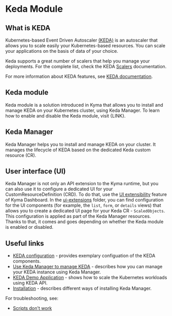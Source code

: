 # Keda Module

## What is KEDA

Kubernetes-based Event Driven Autoscaler [(KEDA)](https://keda.sh/) is an autoscaler that allows you to scale easily your Kubernetes-based resources. You can scale your applications on the basis of data of your choice.

Keda supports a great number of scalers that help you manage your deployments. For the complete list, check the KEDA [Scalers](https://keda.sh/docs/scalers/) documentation.

For more information about KEDA features, see [KEDA documentation](https://keda.sh/docs).

## Keda module

Keda module is a solution introduced in Kyma that allows you to install and manage KEDA on your Kubernetes cluster, using Keda Manager.
To learn how to enable and disable the Keda module, visit {LINK}.

## Keda Manager

Keda Manager helps you to install and manage KEDA on your cluster. It manages the lifecycle of KEDA based on the dedicated Keda custom resource (CR).

## User interface (UI)

Keda Manager is not only an API extension to the Kyma runtime, but you can also use it to configure a dedicated UI for your CustomResourceDefinition (CRD).
To do that, use the [UI extensibility](https://github.com/kyma-project/busola/tree/main/docs/extensibility) feature of Kyma Dashboard.
In the [ui-extensions](/config/ui-extensions/) folder, you can find configuration for the UI components (for example, the `list`, `form`, or `details` views) that allows you to create a dedicated UI page for your Keda CR - `ScaledObjects`.
This configuration is applied as part of the Keda Manager resources. Thanks to that, it comes and goes depending on whether the Keda module is enabled or disabled.

## Useful links
- [KEDA configuration](02-01-keda-configuration.md) - provides exemplary configuation of the KEDA components.
- [Use Keda Manager to manage KEDA](02-02-keda-management.md) - describes how you can manage your KEDA instance using Keda Manager.
- [KEDA Demo Application](03-01-keda-demo-application.md) - shows how to scale the Kubernetes workloads using KEDA API.
- [Installation](/docs/contributor/02-01-installation.md) - describes different ways of installing Keda Manager.

For troubleshooting, see:
- [Scripts don't work](04-01-scripts-not-working.md)
